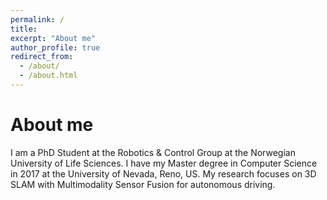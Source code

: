 ```yaml
---
permalink: /
title:
excerpt: "About me"
author_profile: true
redirect_from: 
  - /about/
  - /about.html
---
```

About me
======
I am a PhD Student at the Robotics & Control Group at the Norwegian University of Life Sciences.
I have my Master degree in Computer Science in 2017 at the University of Nevada, Reno, US.
My research focuses on 3D SLAM with Multimodality Sensor Fusion for autonomous driving. 